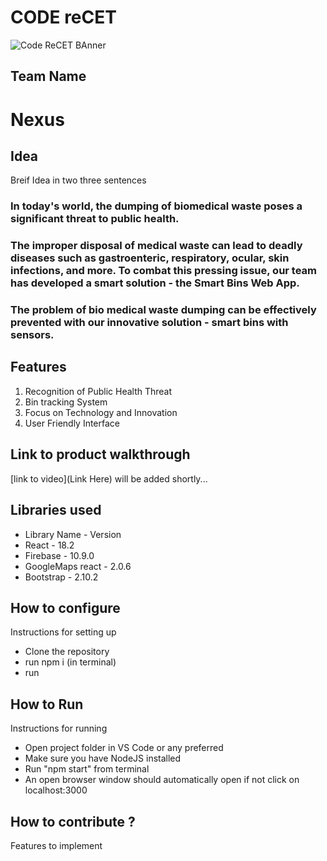 

# CODE reCET

![Code ReCET BAnner](https://github.com/CODE-reCET/CodeRECET24/assets/154266304/08736571-0016-4aef-840d-94054de99db7)

## Team Name
# Nexus
## Idea
Breif Idea in two three sentences 

### In today's world, the dumping of biomedical waste poses a significant threat to public health.
### The improper disposal of medical waste can lead to deadly diseases such as gastroenteric, respiratory, ocular, skin infections, and more. To combat this pressing issue, our team has developed a smart solution - the Smart Bins Web App.
### The problem of bio medical waste dumping can be effectively prevented with our innovative solution  - smart bins with sensors.
###

## Features 
1. Recognition of Public Health Threat
2. Bin tracking System
3. Focus on Technology and Innovation
4. User Friendly Interface

## Link to product walkthrough
[link to video](Link Here)
will be added shortly...
   
## Libraries used
* Library Name - Version
* React - 18.2
* Firebase - 10.9.0
* GoogleMaps react - 2.0.6
* Bootstrap - 2.10.2 

## How to configure
Instructions for setting up 
* Clone the repository
* run npm i (in terminal)
* run 


## How to Run
Instructions for running
* Open project folder in VS Code or any preferred
* Make sure you have NodeJS installed
* Run "npm start" from terminal
* An open browser window should automatically open if not click on localhost:3000

## How to contribute ? 
Features to implement 
